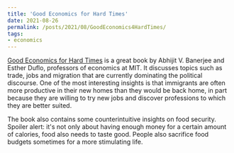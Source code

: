 ```yaml
---
title: 'Good Economics for Hard Times'
date: 2021-08-26
permalink: /posts/2021/08/GoodEconomics4HardTimes/
tags:
- economics
---
```


[Good Economics for Hard Times](https://www.goodeconomicsforhardtimes.com/) is a great book by Abhijit V. Banerjee and Esther Duflo, professors of economics at MIT. It discusses topics such as trade, jobs and migration that are currently dominating the political discourse. One of the most interesting insights is that immigrants are often more productive in their new homes than they would be back home, in part because they are willing to try new jobs and discover professions to which they are better suited. 


The book also contains some counterintuitive insights on food security. Spoiler alert: it's not only about having enough money for a certain amount of calories, food also needs to taste good. People also sacrifice food budgets sometimes for a more stimulating life. 
